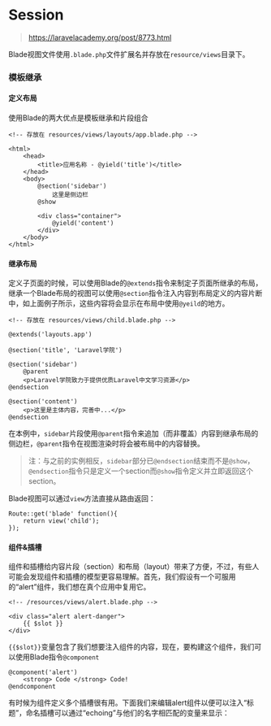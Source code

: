 # Session
> https://laravelacademy.org/post/8773.html

Blade视图文件使用`.blade.php`文件扩展名并存放在`resource/views`目录下。

### 模板继承
#### 定义布局
使用Blade的两大优点是模板继承和片段组合

	<!-- 存放在 resources/views/layouts/app.blade.php -->

	<html>
	    <head>
	        <title>应用名称 - @yield('title')</title>
	    </head>
	    <body>
	        @section('sidebar')
	            这里是侧边栏
	        @show
	
	        <div class="container">
	            @yield('content')
	        </div>
	    </body>
	</html>

#### 继承布局
定义子页面的时候，可以使用Blade的`@extends`指令来制定子页面所继承的布局，继承一个Blade布局的视图可以使用`@section`指令注入内容到布局定义的内容片断中，如上面例子所示，这些内容将会显示在布局中使用`@yeild`的地方。

	<!-- 存放在 resources/views/child.blade.php -->

	@extends('layouts.app')
	
	@section('title', 'Laravel学院')
	
	@section('sidebar')
	    @parent
	    <p>Laravel学院致力于提供优质Laravel中文学习资源</p>
	@endsection
	
	@section('content')
	    <p>这里是主体内容，完善中...</p>
	@endsection

在本例中，`sidebar`片段使用`@parent`指令来追加（而非覆盖）内容到继承布局的侧边栏，`@parent`指令在视图渲染时将会被布局中的内容替换。

> 注：与之前的实例相反，`sidebar`部分已`@endsection`结束而不是`@show`，`@endsection`指令只是定义一个section而`@show`指令定义并立即返回这个section。

Blade视图可以通过`view`方法直接从路由返回：
	
	Route::get('blade' function(){
		return view('child');
	});

#### 组件&插槽
组件和插槽给内容片段（section）和布局（layout）带来了方便，不过，有些人可能会发现组件和插槽的模型更容易理解。首先，我们假设有一个可服用的“alert”组件，我们想在真个应用中复用它。

	<!-- /resources/views/alert.blade.php -->

	<div class="alert alert-danger">
	    {{ $slot }}
	</div>

`{{$slot}}`变量包含了我们想要注入组件的内容，现在，要构建这个组件，我们可以使用Blade指令`@component`

	@component('alert')
		<strong> Code </strong> Code!
	@endcomponent
有时候为组件定义多个插槽很有用。下面我们来编辑alert组件以便可以注入“标题”，命名插槽可以通过“echoing”与他们的名字相匹配的变量来显示：

	